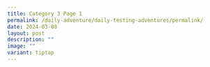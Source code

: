 ```yaml
---
title: Category 3 Page 1
permalink: /daily-adventure/daily-testing-adventures/permalink/
date: 2024-03-08
layout: post
description: ""
image: ""
variant: tiptap
---
```

